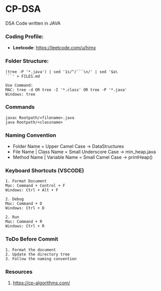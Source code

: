 # CP-DSA
DSA Code written in JAVA


### Coding Profile:
- **Leetcode**: https://leetcode.com/u/himx 


### Folder Structure:
```
(tree -P '*.java') | sed '1s/^/```\n/' | sed '$a\
```' > FILES.md
```

```
Use Command: 
MAC: tree -d OR tree -I '*.class' OR tree -P '*.java'
Windows: tree
```

### Commands

```
javac Rootpath/<filename>.java
java Rootpath/<classname>
```


### Naming Convention
- Folder Name = Upper Camel Case -> DataStructures
- File Name | Class Name = Small Underscore Case -> min_heap.java
- Method Name | Variable Name = Small Camel Case -> printHeap()


### Keyboard Shortcuts (VSCODE)

```
1. Format Document
Mac: Command + Control + F
Windows: Ctrl + Alt + F

2. Debug
Mac: Command + D
Windows: Ctrl + D

2. Run
Mac: Command + R
Windows: Ctrl + R
```


### ToDo Before Commit

```
1. Format the document
2. Update the directory tree
3. Follow the naming convention
```


### Resources
1. https://cp-algorithms.com/ 
